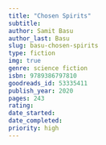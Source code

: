 ```yaml
---
title: "Chosen Spirits"
subtitle: 
author: Samit Basu
author_last: Basu
slug: basu-chosen-spirits
type: fiction
img: true
genre: science fiction
isbn: 9789386797810
goodreads_id: 53335411
publish_year: 2020
pages: 243
rating: 
date_started:
date_completed:
priority: high
---
```

